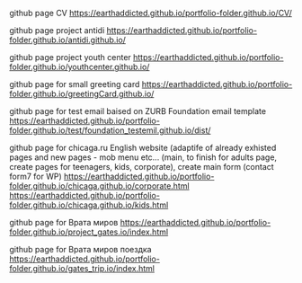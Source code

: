 github page CV https://earthaddicted.github.io/portfolio-folder.github.io/CV/

github page project antidi https://earthaddicted.github.io/portfolio-folder.github.io/antidi.github.io/


github page project youth center https://earthaddicted.github.io/portfolio-folder.github.io/youthcenter.github.io/

github page for small greeting card https://earthaddicted.github.io/portfolio-folder.github.io/greetingCard.github.io/


github page for test email baised on ZURB Foundation email template  https://earthaddicted.github.io/portfolio-folder.github.io/test/foundation_testemil.github.io/dist/

github page for chicaga.ru English website (adaptife of already exhisted pages and new pages - mob menu etc... (main, to finish for adults page, create pages for teenagers, kids, corporate), create main form (contact form7 for WP)
https://earthaddicted.github.io/portfolio-folder.github.io/chicaga.github.io/corporate.html
https://earthaddicted.github.io/portfolio-folder.github.io/chicaga.github.io/kids.html

github page for Врата миров https://earthaddicted.github.io/portfolio-folder.github.io/project_gates.io/index.html

github page for Врата миров поездка https://earthaddicted.github.io/portfolio-folder.github.io/gates_trip.io/index.html
